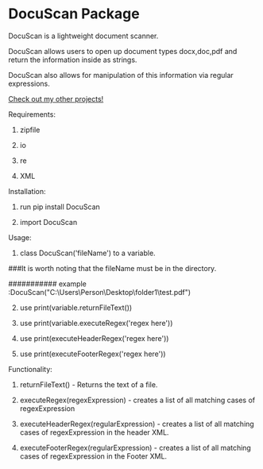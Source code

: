 # DocuScan Package

DocuScan is a lightweight document scanner.

DocuScan allows users to open up document types docx,doc,pdf and return the information inside as strings.

DocuScan also allows for manipulation of this information via regular expressions.

[Check out my other projects!](https://github.com/AlexScotland)

Requirements:

1. zipfile

2. io

3. re

4.  XML

Installation:

1. run pip install DocuScan

2. import DocuScan


Usage:

1. class DocuScan('fileName') to a variable.

###It is worth noting that the fileName must be in the directory.

########### example :DocuScan("C:\\Users\\Person\\Desktop\\folder1\\test.pdf")

2. use print(variable.returnFileText())

3. use print(variable.executeRegex('regex here'))

4. use print(executeHeaderRegex('regex here'))

5. use print(executeFooterRegex('regex here'))

Functionality:

1. returnFileText() - Returns the text of a file.

2. executeRegex(regexExpression) - creates a list of all matching cases of regexExpression

3. executeHeaderRegex(regularExpression) - creates a list of all matching cases of regexExpression in the header XML.

4. executeFooterRegex(regularExpression) - creates a list of all matching cases of regexExpression in the Footer XML.
